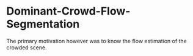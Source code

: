 # Dominant-Crowd-Flow-Segmentation
The primary motivation however was to know the flow estimation of the crowded scene.
